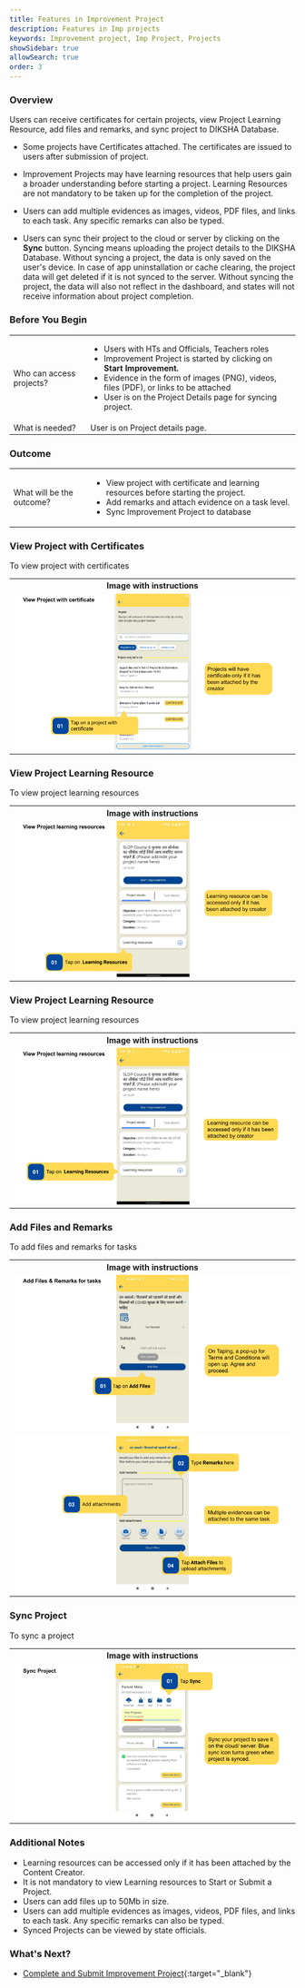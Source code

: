 ```yaml
---
title: Features in Improvement Project 
description: Features in Imp projects 
keywords: Improvement project, Imp Project, Projects
showSidebar: true
allowSearch: true
order: 3
---
```


### Overview

Users can receive certificates for certain projects, view Project Learning Resource, add files and remarks, and sync project to DIKSHA Database.

- Some projects have Certificates attached. The certificates are issued to users after submission  of project.
- Improvement Projects may have learning resources that help users gain a broader understanding before starting a project. Learning Resources are not mandatory to be taken up for the completion of the project.

- Users can add multiple evidences as images, videos, PDF files, and links to each task. Any specific remarks can also be typed. 

- Users can sync their project to the cloud or server by clicking on the **Sync** button. Syncing means uploading the project details to the DIKSHA Database. Without syncing a project, the data is only saved on the user's device. In case of app uninstallation or cache clearing, the project data will get deleted if it is not synced to the server. Without syncing the project, the data will also not reflect in the dashboard, and states will not receive information about project completion. 

### Before You Begin

<table>
  <tr><td>Who can access projects?</td>
      <td><ul><li>Users with HTs and Officials, Teachers roles</li>
      <li>Improvement Project is started by clicking on <b>Start Improvement.</b></li>
      <li>Evidence in the form of images (PNG), videos, files (PDF), or links to be attached</li>
      <li>User is on the Project Details page for syncing project.</li></ul></td>
  </tr>
  <tr><td>What is needed?</td>
      <td>User is on Project details page.</td>
  </tr>
</table>

### Outcome

<table>
 <tr><td>What will be the outcome?</td>
  <td><ul><li>View project with certificate and learning resources before starting the project.</li>
  <li>Add remarks and attach evidence on a task level.</li>
  <li>Sync Improvement Project to database</li></ul></td>
  </tr>
</table>

### View Project with Certificates

To view project with certificates

<table>
<tr>
  <th>Image with instructions</th>
</tr>
  <tr>
    <td><img src="../images/consumption/view-proj-with-certificate.png"></td>
  </tr>
</table>

### View Project Learning Resource

To view project learning resources

<table>
<tr>
  <th>Image with instructions</th>
</tr>
  <tr>
    <td><img src="../images/consumption/view-proj-learning-resource.png"></td>
  </tr>
</table>

### View Project Learning Resource

To view project learning resources

<table>
<tr>
  <th>Image with instructions</th>
</tr>
  <tr>
    <td><img src="../images/consumption/Learning_resources.png"></td>
  </tr>
</table>

### Add Files and Remarks 

To add files and remarks for tasks

<table>
<tr>
  <th>Image with instructions</th>
</tr>
  <tr>
    <td><img src="../images/consumption/files_and_remarks_1.png"></td>
  </tr>
  <tr>
    <td><img src="../images/consumption/files_and_remarks_2.png"></td>
  </tr>
</table>


### Sync Project

To sync a project

<table>
<tr>
  <th>Image with instructions</th>
</tr>
  <tr>
    <td><img src="../images/consumption/sync_Project.png"></td>
  </tr>
</table>


### Additional Notes

- Learning resources can be accessed only if it has been attached by the Content Creator. 
- It is not mandatory to view Learning resources to Start or Submit a Project.
- Users can add files up to 50Mb in size.
- Users can add multiple evidences as images, videos, PDF files, and links to each task. Any specific remarks can also be typed.
- Synced Projects can be viewed by state officials.


### What's Next?

- [Complete and Submit Improvement Project](./complete-improvement-project.html){:target="_blank"}
